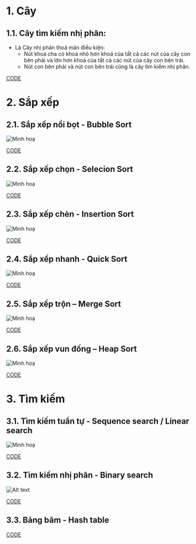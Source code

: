 # 1. Cây 
## 1.1. Cây tìm kiếm nhị phân:
  - Là Cây nhị phân thoả mãn điều kiện:
    + Nút khoá cha có khoá nhỏ hơn khoá của tất cả các nút của cây con bên phải và lớn hơn khoá của tất cả các nút của cây con bên trái.
    + Nút con bên phải và nút con bên trái cũng là cây tìm kiếm nhị phân.

[CODE](tree/BinarySearchTree.cpp)

# 2. Sắp xếp
## 2.1. Sắp xếp nổi bọt - Bubble Sort
  ![Minh hoạ](store/sort/thuat-toan-sap-xuat-bubble-sort.gif)
  
  [CODE](sort/sortSlow/BubbleSort.cpp)
## 2.2. Sắp xếp chọn - Selecion Sort 
  ![Minh hoạ](store/sort/thuat-toan-selection-sort.gif)
  
  [CODE](sort/sortSlow/SelecionSort.cpp)
## 2.3. Sắp xếp chèn - Insertion Sort
  ![Minh hoạ](store/sort/minh-hoa-thuat-toan-insertion-sort.gif)

  [CODE](sort/sortSlow/InsertionSort.cpp)
## 2.4. Sắp xếp nhanh - Quick Sort 
  ![Minh hoạ](store/sort/thuat-toan-sap-xep-quick-sort-phan-doan.gif)

  [CODE](sort/sortFast/QuickSort.cpp)
## 2.5. Sắp xếp trộn – Merge Sort
  ![Minh hoạ](store/sort/thuat-toan-sap-xep-merge-sort-minh-hoa-code-su-dung-c.png)

  [CODE](sort/sortFast/MergeSort.cpp)
## 2.6. Sắp xếp vun đống – Heap Sort
  ![Minh hoạ](store/sort/Heapsort-example.gif)

  [CODE](sort/sortFast/HeapSort.cpp)
# 3. Tìm kiếm
## 3.1. Tìm kiếm tuần tự - Sequence search / Linear search
  ![Minh hoạ](store/search/giai-thuat-tim-kiem-tuyen-tinh-linear-search-1.gif)

  [CODE](./search/LinearSearch.cpp)
## 3.2. Tìm kiếm nhị phân - Binary search
  ![Alt text](store/search/binarySearch.gif)

  [CODE](./search/BinarySearch.cpp)
## 3.3. Bảng băm - Hash table

  [CODE](./search/HashTable.cpp)